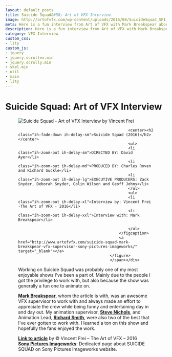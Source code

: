```yaml
---
layout: default_posts
title: Suicide Squad&#58; Art of VFX Interview
image: http://artofvfx.com/wp-content/uploads/2016/08/SuicideSquad_SPI_VFX_03.jpg
meta: Here is a fun interview from Art of VFX with Mark Breakspear about the work done on Suicide Squad. 
description: Here is a fun interview from Art of VFX with Mark Breakspear about the work done on Suicide Squad. 
category: VFX Interview
custom_css:
- lity
custom_js:
- jquery
- jquery.scrollex.min
- jquery.scrolly.min
- skel.min
- util
- main
- lity
---
```


<h1 class="major">Suicide Squad: Art of VFX Interview</h1>

<div><span class="image"><figure class="imghvr-strip-shutter-up"><img src="http://artofvfx.com/wp-content/uploads/2016/08/SuicideSquad_SPI_VFX_03.jpg" alt="Suicide Squad - Art of VFX Interview by Vincent Frei" />
                                                <figcaption>
                                                    
                                                    <center><h2 class="ih-fade-down ih-delay-sm">Suicide Squad (2016)</h2></center>
                                                    <ul>
                                                    <li class="ih-zoom-out ih-delay-sm">DIRECTED BY: David Ayer</li>
                                                    <li class="ih-zoom-out ih-delay-md">PRODUCED BY: Charles Roven and Richard Suckle</li>
                                                    <li class="ih-zoom-out ih-delay-lg">EXECUTIVE PRODUCERS: Zack Snyder, Deborah Snyder, Colin Wilson and Geoff Johns</li>                       
                                                    </ul>                                        
                                                    <ul>
                                                    <li class="ih-zoom-out ih-delay-xl">Interview by: Vincent Frei -The Art of VFX - 2016</li>
                                                    <li class="ih-zoom-out ih-delay-xxl">Interview with: Mark Breakspear</li>
                                                    
                                                    </ul>
                                                </figcaption>
                                                <a href="http://www.artofvfx.com/suicide-squad-mark-breakspear-vfx-supervisor-sony-pictures-imageworks/" target="_blank"></a>
                                            </figure>
                                            </span></div>

Working on Suicide Squad was probably one of my most enjoyable shows I've been a part of. Mainly due to the people I got the privilege to work with, but also because the show was generally a fun one to animate on.

**[Mark Breakspear](http://www.imdb.com/name/nm0106421/)**, whom the article is with, was an awesome VFX supervisor to work with and always made an effort to appreciate the crew while being funny and entertaining day in and day out. My animation supervisor, **[Steve Nichols](http://www.imdb.com/name/nm0629733/)**, and Animation Lead, **[Richard Smith](http://www.imdb.com/name/nm2242449/)**, were also two of the best that I've ever gotten to work with. I learned a ton on this show and hopefully the fans enjoyed the work. 




**[Link to article](http://www.artofvfx.com/suicide-squad-mark-breakspear-vfx-supervisor-sony-pictures-imageworks/)** by © Vincent Frei – The Art of VFX – 2016  
**[Sony Pictures Imageworks](http://imageworks.com/shows.php?p=current-shows&s=suicidesquad)**: Dedicated page about SUICIDE SQUAD on Sony Pictures Imageworks website.
